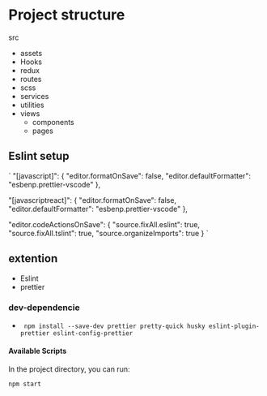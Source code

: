 # Project structure

src

- assets
- Hooks
- redux
- routes
- scss
- services
- utilities
- views
  - components
  - pages

## Eslint setup

` "[javascript]": {
"editor.formatOnSave": false,
"editor.defaultFormatter": "esbenp.prettier-vscode"
},

"[javascriptreact]": {
"editor.formatOnSave": false,
"editor.defaultFormatter": "esbenp.prettier-vscode"
},

"editor.codeActionsOnSave": {
"source.fixAll.eslint": true,
"source.fixAll.tslint": true,
"source.organizeImports": true
}
`

## extention

- Eslint
- prettier

### dev-dependencie

- ` npm install --save-dev prettier pretty-quick husky eslint-plugin-prettier eslint-config-prettier`

#### Available Scripts

In the project directory, you can run:

`npm start`
